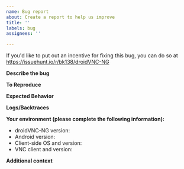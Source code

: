 ```yaml
---
name: Bug report
about: Create a report to help us improve
title: ''
labels: bug
assignees: ''

---
```


If you'd like to put out an incentive for fixing this bug, you can do so at https://issuehunt.io/r/bk138/droidVNC-NG

**Describe the bug**
<!-- A clear and concise description of what the bug is. -->

**To Reproduce**
<!-- Steps to reproduce the behavior:
1. Done this.
2. Done that.
3. Done nothing. 
-->

**Expected Behavior**
<!-- A clear and concise description of what you expected to happen. -->

**Logs/Backtraces**
<!-- If applicable, add log output and/or debugger backtraces to help explain your problem. -->

**Your environment (please complete the following information):**
 - droidVNC-NG version:
 - Android version:
 - Client-side OS and version:
 - VNC client and version:

**Additional context**
<!-- Add any other context about the problem here. -->
